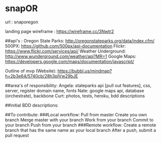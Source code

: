 # snapOR

url : snaporegon

landing page wireframe : https://wireframe.cc/3Nwtr2

##api's : 
	Oregon State Parks: http://oregonstateparks.org/data/index.cfm/ 
	500PX: https://github.com/500px/api-documentation
	Flickr: https://www.flickr.com/services/api/
	Weather Underground: http://www.wunderground.com/weather/api?MR=1
	Google Maps: https://developers.google.com/maps/documentation/javascript/ 

Outline of mvp (Website): https://bubbl.us/mindmap?h=2b3e64/5740cb/28h3pIVw29bJE	

##area's of responsibility:
Angela: stateparks api [pull out features], css, server, register domain name, fonts
Nate: google maps api, database (orchestrate), backbone
Curt: photos, tests, heroku, bdd descriptions

##initial BDD descriptions:

##To contribute:
	###Local workflow:
		Pull from master
		Create you own branch
		Merge master with your branch
		Work from your branch
		Commit to your branch
		Push from your branch
	###Remote workflow:
		Create a remote branch that has the same name as your local branch
		After a push, submit a pull request

